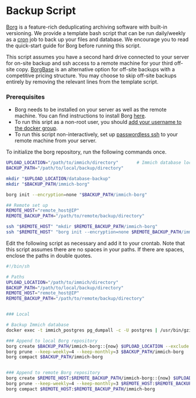 # Backup Script

[Borg](https://www.borgbackup.org/) is a feature-rich deduplicating archiving software with built-in versioning. We provide a template bash script that can be run daily/weekly as a [cron](https://wiki.archlinux.org/title/cron) job to back up your files and database. We encourage you to read the quick-start guide for Borg before running this script.

This script assumes you have a second hard drive connected to your server for on-site backup and ssh access to a remote machine for your third off-site copy. [BorgBase](https://www.borgbase.com/) is an alternative option for off-site backups with a competitive pricing structure. You may choose to skip off-site backups entirely by removing the relevant lines from the template script.

### Prerequisites

- Borg needs to be installed on your server as well as the remote machine. You can find instructions to install Borg [here](https://borgbackup.readthedocs.io/en/latest/installation.html).
- To run this sript as a non-root user, you should [add your username to the docker group](https://docs.docker.com/engine/install/linux-postinstall/).
- To run this script non-interactively, set up [passwordless ssh](https://www.redhat.com/sysadmin/passwordless-ssh) to your remote machine from your server.

To initialize the borg repository, run the following commands once.

```bash title='Borg set-up'
UPLOAD_LOCATION="/path/to/immich/directory"       # Immich database location, as set in your .env file
BACKUP_PATH="/path/to/local/backup/directory"

mkdir "$UPLOAD_LOCATION/database-backup"
mkdir "$BACKUP_PATH/immich-borg"

borg init --encryption=none "$BACKUP_PATH/immich-borg"

## Remote set up
REMOTE_HOST="remote_host@IP"
REMOTE_BACKUP_PATH="/path/to/remote/backup/directory"

ssh "$REMOTE_HOST" "mkdir $REMOTE_BACKUP_PATH/immich-borg"
ssh "$REMOTE_HOST" "borg init --encryption=none $REMOTE_BACKUP_PATH/immich-borg"
```

Edit the following script as necessary and add it to your crontab. Note that this script assumes there are no spaces in your paths. If there are spaces, enclose the paths in double quotes.

```bash title='Borg backup template'
#!/bin/sh

# Paths
UPLOAD_LOCATION="/path/to/immich/directory"
BACKUP_PATH="/path/to/local/backup/directory"
REMOTE_HOST="remote_host@IP"
REMOTE_BACKUP_PATH="/path/to/remote/backup/directory"


### Local

# Backup Immich database
docker exec -t immich_postgres pg_dumpall -c -U postgres | /usr/bin/gzip > $UPLOAD_LOCATION/database-backup/immich-database.sql.gz

### Append to local Borg repository
borg create $BACKUP_PATH/immich-borg::{now} $UPLOAD_LOCATION --exclude $UPLOAD_LOCATION/thumbs/ --exclude $UPLOAD_LOCATION/encoded-video/
borg prune --keep-weekly=4 --keep-monthly=3 $BACKUP_PATH/immich-borg
borg compact $BACKUP_PATH/immich-borg


### Append to remote Borg repository
borg create $REMOTE_HOST:$REMOTE_BACKUP_PATH/immich-borg::{now} $UPLOAD_LOCATION --exclude $UPLOAD_LOCATION/thumbs/ --exclude $UPLOAD_LOCATION/encoded-video/
borg prune --keep-weekly=4 --keep-monthly=3 $REMOTE_HOST:$REMOTE_BACKUP_PATH/immich-borg
borg compact $REMOTE_HOST:$REMOTE_BACKUP_PATH/immich-borg
```
